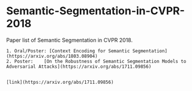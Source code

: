 # Semantic-Segmentation-in-CVPR-2018

Paper list of Semantic Segmentation in CVPR 2018.

```
1. Oral/Poster: [Context Encoding for Semantic Segmentation](https://arxiv.org/abs/1803.08904)
2. Poster:    [On the Robustness of Semantic Segmentation Models to Adversarial Attacks](https://arxiv.org/abs/1711.09856)


[link](https://arxiv.org/abs/1711.09856)
```
